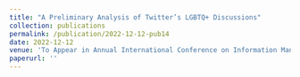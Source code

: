 ```yaml
---
title: "A Preliminary Analysis of Twitter’s LGBTQ+ Discussions"
collection: publications
permalink: /publication/2022-12-12-pub14
date: 2022-12-12
venue: 'To Appear in Annual International Conference on Information Management and Big Data, SIMBig'
paperurl: ''
---
```

